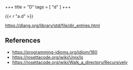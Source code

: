 +++
title = "D"
tags = [ "d" ]
+++

{{< r "a.d" >}}

<https://dlang.org/library/std/file/dir_entries.html>

## References

- <https://programming-idioms.org/idiom/180>
- <https://rosettacode.org/wiki/Unix/ls>
- <https://rosettacode.org/wiki/Walk_a_directory/Recursively>
